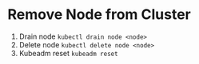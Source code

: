 # Remove Node from Cluster

1. Drain node ``kubectl drain node <node>``
2. Delete node ``kubectl delete node <node>``
3. Kubeadm reset ``kubeadm reset``